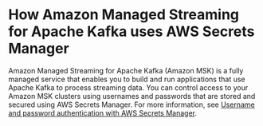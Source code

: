 # How Amazon Managed Streaming for Apache Kafka uses AWS Secrets Manager<a name="integrating_how-services-use-secrets_MSKlong"></a>

Amazon Managed Streaming for Apache Kafka \(Amazon MSK\) is a fully managed service that enables you to build and run applications that use Apache Kafka to process streaming data\. You can control access to your Amazon MSK clusters using usernames and passwords that are stored and secured using AWS Secrets Manager\. For more information, see [Username and password authentication with AWS Secrets Manager](https://docs.aws.amazon.com/msk/latest/developerguide/msk-password.html)\.